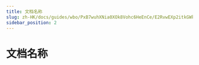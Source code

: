 ```yaml
---
title: 文档名称
slug: zh-HK/docs/guides/wbo/PxB7wuhXNia0XOk8Vohc6HeEnCe/E2RvwEXp2itkGWknXpdc7dennqg
sidebar_position: 2
---
```



# 文档名称

